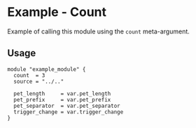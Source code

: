 # Example - Count

Example of calling this module using the `count` meta-argument.

## Usage

```hcl
module "example_module" {
  count  = 3
  source = "../.."

  pet_length     = var.pet_length
  pet_prefix     = var.pet_prefix
  pet_separator  = var.pet_separator
  trigger_change = var.trigger_change
}
```